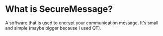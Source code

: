 # What is SecureMessage?
A software that is used to encrypt your communication message. It's small and simple (maybe bigger because I used QT).